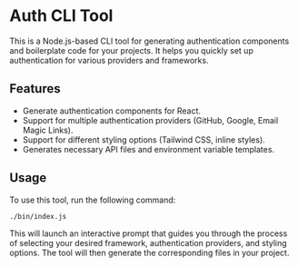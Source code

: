 # Auth CLI Tool

This is a Node.js-based CLI tool for generating authentication components and boilerplate code for your projects. It helps you quickly set up authentication for various providers and frameworks.

## Features

*   Generate authentication components for React.
*   Support for multiple authentication providers (GitHub, Google, Email Magic Links).
*   Support for different styling options (Tailwind CSS, inline styles).
*   Generates necessary API files and environment variable templates.

## Usage

To use this tool, run the following command:

```bash
./bin/index.js
```

This will launch an interactive prompt that guides you through the process of selecting your desired framework, authentication providers, and styling options. The tool will then generate the corresponding files in your project.
